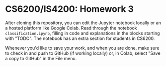 # CS6200/IS4200: Homework 3

After cloning this repository, you can edit the Jupyter notebook locally or an a hosted platform like Google Colab. Read through the notebook `classification.ipynb`, filling in code and explanations in the blocks starting with "TODO". The notebook has an extra section for students in CS6200.

Whenever you'd like to save your work, and when you are done, make sure to check in and push to GitHub (if working locally) or, in Colab, select "Save a copy to GitHub" in the File menu.
